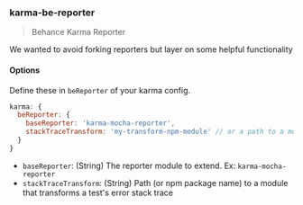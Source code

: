### karma-be-reporter

> Behance Karma Reporter

We wanted to avoid forking reporters but layer on some helpful functionality

#### Options

Define these in `beReporter` of your karma config.


```js
karma: {
  beReporter: {
    baseReporter: 'karma-mocha-reporter',
    stackTraceTransform: 'my-transform-npm-module' // or a path to a module
  }
}
```

* `baseReporter`: (String) The reporter module to extend. Ex: `karma-mocha-reporter`
* `stackTraceTransform`: (String) Path (or npm package name) to a module that transforms a test's error stack trace
